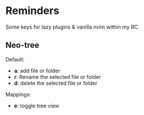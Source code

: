 # Reminders
Some keys for lazy plugins & vanilla nvim within my RC

## Neo-tree 

Default: 
- **a**: add file or folder 
- **r**: Rename the selected file or folder
- **d**: delete the selected file or folder

Mappings:
- **<leader> e**: toggle tree view

